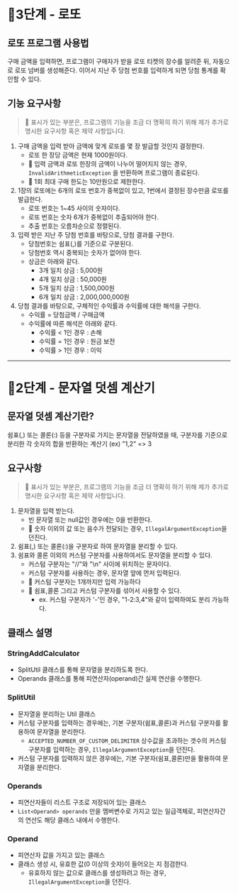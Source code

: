 # 🚀3단계 - 로또

## 로또 프로그램 사용법
구매 금액을 입력하면, 프로그램이 구매자가 받을 로또 티켓의 장수를 알려준 뒤, 자동으로
로또 넘버를 생성해준다. 이어서 지난 주 당첨 번호를 입력하게 되면 당첨 통계를 확인할 수 있다. 

## 기능 요구사항
> 📍 표시가 있는 부분은, 프로그램의 기능을 조금 더 명확히 하기 위해 제가 추가로
> 명시한 요구사항 혹은 제약 사항입니다.

1. 구매 금액을 입력 받아 금액에 맞게 로또를 몇 장 발급할 것인지 결정한다. 
    * 로또 한 장당 금액은 현재 1000원이다.
    * 📍 입력 금액과 로또 한장의 금액이 나누어 떨어지지 않는 경우, `InvalidArithmeticException`
     을 반환하며 프로그램이 종료된다.
    * 📍  1회 최대 구매 한도는 10만원으로 제한한다.
2. 1장의 로또에는 6개의 로또 번호가 중복없이 있고, 1번에서 결정된 장수만큼 
   로또를 발급한다. 
    * 로또 번호는 1~45 사이의 숫자이다. 
    * 로또 번호는 숫자 6개가 중복없이 추출되어야 한다. 
    * 추출 번호는 오름차순으로 정렬된다. 
3. 입력 받은 지난 주 당첨 번호를 바탕으로, 당첨 결과를 구한다.
    * 당첨번호는 쉼표(,)를 기준으로 구분된다.
    * 당첨번호 역시 중복되는 숫자가 없어야 한다. 
    * 상금은 아래와 같다.   
        * 3개 일치 상금 : 5,000원
        * 4개 일치 상금 : 50,000원    
        * 5개 일치 상금 : 1,500,000원
        * 6개 일치 상금 : 2,000,000,000원
4. 당첨 결과를 바탕으로, 구체적인 수익률과 수익률에 대한 해석을 구한다.
    * 수익률 = 당첨금액 / 구매금액
    * 수익률에 따른 해석은 아래와 같다.
        * 수익률 < 1인 경우 : 손해
        * 수익률 = 1인 경우 : 원금 보전
        * 수익률 > 1인 경우 : 이익
---    
# 🚀2단계 - 문자열 덧셈 계산기

## 문자열 덧셈 계산기란?
쉼표(,) 또는 콜론(:) 등을 구분자로 가지는 문자열을 전달하였을 때, 구분자를 기준으로 분리한 
각 숫자의 합을 반환하는 계산기 
(ex) "1,2" => 3

## 요구사항
> 📍 표시가 있는 부분은, 프로그램의 기능을 조금 더 명확히 하기 위해 제가 추가로 
> 명시한 요구사항 혹은 제약 사항입니다.  
1. 문자열을 입력 받는다. 
   * 빈 문자열 또는 null값인 경우에는 0을 반환한다. 
   * 📍 숫자 이외의 값 또는 음수가 전달되는 경우, `IllegalArgumentException`을 던진다.
2. 쉼표(,) 또는 콜론(:)을 구분자로 하여 문자열을 분리할 수 있다.
3. 쉼표와 콜론 이외의 커스텀 구분자를 사용하여서도 문자열을 분리할 수 있다. 
    * 커스텀 구분자는 "//"와 "\n" 사이에 위치하는 문자이다.
    * 커스텀 구분자를 사용하는 경우, 문자열 앞에 먼저 입력된다.
    * 📍 커스텀 구분자는 1개까지만 입력 가능하다 
    * 📍 쉼표,콜론 그리고 커스텀 구분자를 섞어서 사용할 수 있다. 
      * ex. 커스텀 구분자가 '-'인 경우, "1-2:3,4"와 같이 입력하여도 분리 가능하다.  


## 클래스 설명
### StringAddCalculator
- SplitUtil 클래스를 통해 문자열을 분리하도록 한다.
- Operands 클래스를 통해 피연산자(operand)간 실제 연산을 수행한다. 
### SplitUtil
- 문자열을 분리하는 Util 클래스 
- 커스텀 구분자를 입력하는 경우에는, 기본 구분자(쉼표,콜론)과 커스텀 구분자를 활용하여 
문자열을 분리한다.
  * `ACCEPTED_NUMBER_OF_CUSTOM_DELIMITER` 상수값을 초과하는 갯수의 
    커스텀 구분자를 입력하는 경우, `IllegalArgumentException`을 던진다.
- 커스텀 구분자를 입력하지 않은 경우에는, 기본 구분자(쉼표,콜론)만을 활용하여 문자열을
분리한다.
  

### Operands
- 피연산자들이 리스트 구조로 저장되어 있는 클래스
- `List<Operand> operands` 만을 멤버변수로 가지고 있는 일급객체로, 
  피연산자간의 연산도 해당 클래스 내에서 수행한다. 

### Operand
- 피연산자 값을 가지고 있는 클래스 
- 클래스 생성 시, 유효한 값(0 이상의 숫자)이 들어오는 지 점검한다.
   * 유효하지 않는 값으로 클래스를 생성하려고 하는 경우, `IllegalArgumentException`을 던진다.